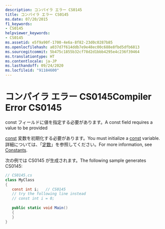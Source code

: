 ```yaml
---
description: コンパイラ エラー CS0145
title: コンパイラ エラー CS0145
ms.date: 07/20/2015
f1_keywords:
- CS0145
helpviewer_keywords:
- CS0145
ms.assetid: e5f9a90f-1700-4e6a-8f82-23d0c0287b85
ms.openlocfilehash: a037d7f614ddb7e9e48ec00c688e8fbd5dfb6813
ms.sourcegitcommit: 5b475c1855b32cf78d2d1bbb4295e4c236f39464
ms.translationtype: HT
ms.contentlocale: ja-JP
ms.lasthandoff: 09/24/2020
ms.locfileid: "91184600"
---
```

# <a name="compiler-error-cs0145"></a><span data-ttu-id="0df5f-103">コンパイラ エラー CS0145</span><span class="sxs-lookup"><span data-stu-id="0df5f-103">Compiler Error CS0145</span></span>

<span data-ttu-id="0df5f-104">const フィールドに値を指定する必要があります。</span><span class="sxs-lookup"><span data-stu-id="0df5f-104">A const field requires a value to be provided</span></span>  
  
 <span data-ttu-id="0df5f-105">[const](../language-reference/keywords/const.md) 変数を初期化する必要があります。</span><span class="sxs-lookup"><span data-stu-id="0df5f-105">You must initialize a [const](../language-reference/keywords/const.md) variable.</span></span> <span data-ttu-id="0df5f-106">詳細については、「[定数](../programming-guide/classes-and-structs/constants.md)」を参照してください。</span><span class="sxs-lookup"><span data-stu-id="0df5f-106">For more information, see [Constants](../programming-guide/classes-and-structs/constants.md).</span></span>  
  
 <span data-ttu-id="0df5f-107">次の例では CS0145 が生成されます。</span><span class="sxs-lookup"><span data-stu-id="0df5f-107">The following sample generates CS0145:</span></span>  
  
```csharp  
// CS0145.cs  
class MyClass  
{  
   const int i;   // CS0145  
   // try the following line instead  
   // const int i = 0;  
  
   public static void Main()  
   {  
   }  
}  
```
